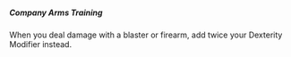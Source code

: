 ##### Company Arms Training
When you deal damage with a blaster or firearm, add twice your Dexterity Modifier instead.